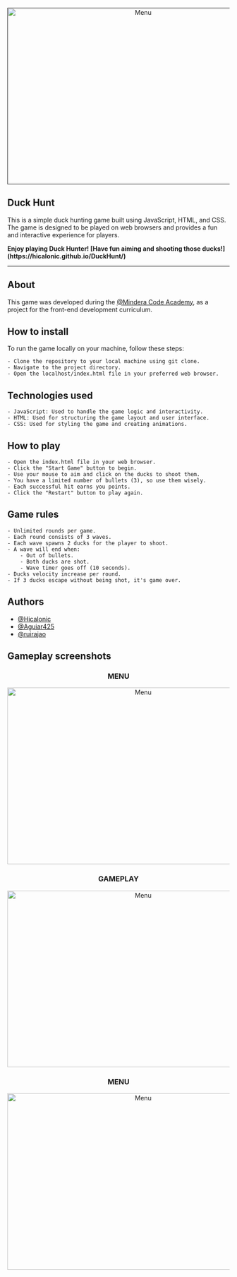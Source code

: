 <p align="center">
  <a href="" rel="noopener">
 <img width=600px height=400px src="https://i.ibb.co/L6tVSKJ/menu.png" alt="Menu"></a>
</p>

<h2 align="">Duck Hunt</h2>
This is a simple duck hunting game built using JavaScript, HTML, and CSS. The game is designed to be played on web browsers and provides a fun and interactive experience for players.
<b><p>Enjoy playing Duck Hunter! [Have fun aiming and shooting those ducks!](https://hicalonic.github.io/DuckHunt/) </p></b>


---


## About <a name = "about"></a>

This game was developed during the [@Mindera Code Academy](https://minderacodeacademy.com/), as a project for the front-end development curriculum.

## How to install<a name = "install"></a>

To run the game locally on your machine, follow these steps:

    - Clone the repository to your local machine using git clone.
    - Navigate to the project directory.
    - Open the localhost/index.html file in your preferred web browser.

## Technologies used<a name = "technologies"></a>
    - JavaScript: Used to handle the game logic and interactivity.
    - HTML: Used for structuring the game layout and user interface.
    - CSS: Used for styling the game and creating animations.

## How to play <a name = "how to play"></a>
    - Open the index.html file in your web browser.
    - Click the "Start Game" button to begin.
    - Use your mouse to aim and click on the ducks to shoot them.
    - You have a limited number of bullets (3), so use them wisely.
    - Each successful hit earns you points.
    - Click the "Restart" button to play again.

## Game rules <a name = "Game rules"></a>
    - Unlimited rounds per game.
    - Each round consists of 3 waves.
    - Each wave spawns 2 ducks for the player to shoot.
    - A wave will end when:
        - Out of bullets.
        - Both ducks are shot.
        - Wave timer goes off (10 seconds).
    - Ducks velocity increase per round.
    - If 3 ducks escape without being shot, it's game over.

## Authors <a name = "authors"></a>
- [@Hicalonic](https://github.com/Hicalonic)
- [@Aguiar425](https://github.com/Aguiar425)
- [@ruirajao](https://github.com/ruirajao)

## Gameplay screenshots


<div align="center">
<h3>MENU</h3>
 <img width=600px height=400px src="https://i.ibb.co/L6tVSKJ/menu.png" alt="Menu"></a>
</div>

<div align="center">
<h3>GAMEPLAY</h3>
 <img width=600px height=400px src="https://i.ibb.co/D4fsf4Y/Gameplay.png" alt="Menu"></a>
</div>


<div align="center">
<h3>MENU</h3>
 <img width=600px height=400px src="https://i.ibb.co/GdvLG2w/Gameover.png" alt="Menu"></a>
</div>


